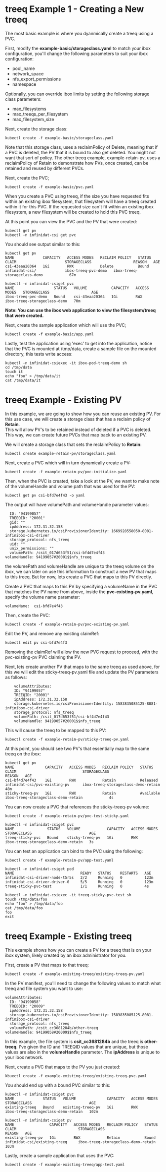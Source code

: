 # treeq Example 1 - Creating a New treeq

The most basic example is where you dyanmically create a treeq using
a PVC.

First, modify the **example-basic/storageclass.yaml** to match your ibox configuration, you'll
change the following parameters to suit your ibox configuration:

- pool_name
- network_space
- nfs_export_permissions
- namespace

Optionally, you can override ibox limits by setting the following storage class parameters:

- max_filesystems
- max_treeqs_per_filesystem
- max_filesystem_size


Next, create the storage class:

    kubectl create -f example-basic/storageclass.yaml

Note that this storage class, uses a reclaimPolicy of Delete, meaning that if
a PVC is deleted, the PV that it is bound to also get deleted.  You might not want
that sort of policy.  The other treeq example, example-retain-pv, uses a
reclaimPolicy of Retain to demonstrate how PVs, once created, can be retained and reused by
different PVCs.

Next, create the PVC;

    kubectl create -f example-basic/pvc.yaml

When you create a PVC using treeq, if the size you have requested fits within an existing
ibox filesystem, that filesystem will have a treeq created within it for this PVC.  If
the requested size can't fit within an existing ibox filesystem, a new filesystem will be
created to hold this PVC treeq.

At this point you can view the PVC and the PV that were created:

    kubectl get pv
    kubectl -n infinidat-csi get pvc

You should see output similar to this:

    kubectl get pv
    NAME             CAPACITY   ACCESS MODES   RECLAIM POLICY   STATUS   CLAIM                      STORAGECLASS                   REASON   AGE
    csi-43eaa20364   1Gi        RWX            Delete           Bound    infinidat-csi/             ibox-treeq-pvc-demo   ibox-treeq-storageclass-demo            67m

    kubectl -n infinidat-csiget pvc
    NAME                  STATUS   VOLUME           CAPACITY   ACCESS MODES   STORAGECLASS                   AGE
    ibox-treeq-pvc-demo   Bound    csi-43eaa20364   1Gi        RWX            ibox-treeq-storageclass-demo   70m

**Note:  You can use the ibox web application to view the filesystem/treeq that were created.**

Next, create the sample application which will use the PVC;

    kubectl create -f example-basic/app.yaml

Lastly, test the application using 'exec' to get into the application, notice that the PVC is mounted at /tmp/data,
create a sample file on the mounted directory, this tests write access:

    kubectl -n infinidat-csiexec -it ibox-pod-treeq-demo sh
    cd /tmp/data
    touch it
    echo "foo" > /tmp/data/it
    cat /tmp/data/it

# treeq Example - Existing PV

In this example, we are going to show how you can reuse an existing PV.
For this use case, we will create a storage class that has a reclaim policy of **Retain**.  
This will allow PV's to be retained instead of deleted if a PVC is deleted.  This way,
we can create future PVCs that map back to an existing PV.

We will create a storage class that sets the reclaimPolicy to **Retain**:

    kubectl create example-retain-pv/storageclass.yaml

Next, create a PVC which will in turn dynamically create a PV:

    kubectl create -f example-retain-pv/pvc-initialize.yaml

Then, when the PVC is created, take a look at the PV, we want to make note
of the volumeHandle and volume path that was used for the PV:

    kubectl get pv csi-bfd7e4f43 -o yaml

The output will have volumePath and volumeHandle parameter values:

      ID: "94199057"
      TREEQID: "20001"
      gid: ""
      ipAddress: 172.31.32.158
      storage.kubernetes.io/csiProvisionerIdentity: 1669928558050-8081-infinibox-csi-driver
      storage_protocol: nfs_treeq
      uid: ""
      unix_permissions: ""
      volumePath: /csit_017d653f51/csi-bf4d7e4f43
    volumeHandle: 94199057#20001$$nfs_treeq

the volumePath and volumeHandle are unique to the treeq volume on the ibox, we can
later on use this information to construct a new PV that maps to this treeq.  But for
now, lets create a PVC that maps to this PV directly.

Create a PVC that maps to this PV by specifying a volumeName in the PVC that 
matches the PV name from above, inside the **pvc-existing-pv.yaml**, specify
the volume name parameter:

    volumeName:  csi-bfd7e4f43

Then, create the PVC:

    kubectl create -f example-retain-pv/pvc-existing-pv.yaml

Edit the PV, and remove any existing claimRef:

    kubectl edit pv csi-bfd7e4f3

Removing the claimRef will allow the new PVC request to proceed, with the pvc-existing-pv PVC 
claiming the PV.

Next, lets create another PV that maps to the same treeq as used above, for this
we will edit the sticky-treeq-pv.yaml file and update the PV parameters as follows:

        volumeAttributes:
        ID: "94199057"
        TREEQID: "20001"
        ipAddress: 172.31.32.158
        storage.kubernetes.io/csiProvisionerIdentity: 1583835085125-8081-infinibox-csi-driver
        storage_protocol: nfs_treeq
        volumePath: /csit_017d653f51/csi-bf4d7e4f43
        volumeHandle: 94199057#20001$$nfs_treeq

This will cause the treeq to be mapped to this PV:

    kubectl create -f example-retain-pv/sticky-treeq-pv.yaml

At this point, you should see two PV's that essentially map to the same treeq on the
ibox:

    kubectl get pv
    NAME              CAPACITY   ACCESS MODES   RECLAIM POLICY   STATUS      CLAIM                              STORAGECLASS                          REASON   AGE
    csi-bf4d7e4f43    1Gi        RWX            Retain           Released    infinidat-csi/pvc-existing-pv      ibox-treeq-storageclass-demo-retain            48m
    sticky-treeq-pv   1Gi        RWX            Retain           Available                                      ibox-treeq-storageclass-demo-retain            4s

You can now create a PVC that references the sticky-treeq-pv volume:

    kubectl create -f example-retain-pv/pvc-test-sticky.yaml

    kubectl -n infinidat-csiget pvc
    NAME               STATUS   VOLUME            CAPACITY   ACCESS MODES   STORAGECLASS                          AGE
    treeq-sticky-pvc   Bound    sticky-treeq-pv   1Gi        RWX            ibox-treeq-storageclass-demo-retain   3s

You can test an application can bind to the PVC using the following:

    kubectl create -f example-retain-pv/app-test.yaml

    kubectl -n infinidat-csiget pod
    NAME                              READY   STATUS    RESTARTS   AGE
    infinidat-csi-driver-node-t5r5s   2/2     Running   0          123m
    infinidat-csi-driver-driver-0     5/5     Running   0          123m
    treeq-sticky-pvc-test             1/1     Running   0          4s

    kubectl -n infinidat-csiexec -it treeq-sticky-pvc-test sh
    touch /tmp/data/foo
    echo "foo" > /tmp/data/foo
    cat /tmp/data/foo
    foo
    exit

# treeq Example - Existing treeq

This example shows how you can create a PV for a treeq that is on your ibox system,
likely created by an ibox administrator for you.

First, create a PV that maps to that treeq:
    
    kubectl create -f example-existing-treeq/existing-treeq-pv.yaml

In the PV manifest, you'll need to change the following values to match
what treeq and file system you want to use:

    volumeAttributes:
      ID: "94199058"
      TREEQID: "20009"
      ipAddress: 172.31.32.158
      storage.kubernetes.io/csiProvisionerIdentity: 1583835085125-8081-infinibox-csi-driver
      storage_protocol: nfs_treeq
      volumePath: /csit_cc3681284b/other-treeq
    volumeHandle: 94199058#20009$$nfs_treeq

In this example, the file system is **csit_cc3681284b** and the treeq is **other-treeq**.
I've given the ID and TREEQID values that are unique, but those values are also
in the **volumeHandle** parameter.  The **ipAddress** is unique to your ibox network.

Next, create a PVC that maps to the PV you just created:

    kbuectl create -f example-existing-treeq/existing-treeq-pvc.yaml

You should end up with a bound PVC similar to this:

    kubectl -n infinidat-csiget pvc
    NAME             STATUS   VOLUME              CAPACITY   ACCESS MODES   STORAGECLASS                          AGE
    existing-treeq   Bound    existing-treeq-pv   1Gi        RWX            ibox-treeq-storageclass-demo-retain   102m

    kubectl -n infinidat-csiget pv
    NAME                CAPACITY   ACCESS MODES   RECLAIM POLICY   STATUS     CLAIM                            STORAGECLASS                          REASON   AGE
    existing-treeq-pv   1Gi        RWX            Retain           Bound      infinidat-csi/existing-treeq     ibox-treeq-storageclass-demo-retain            103m

Lastly, create a sample application that uses the PVC:

    kubectl create -f example-existing-treeq/app-test.yaml

